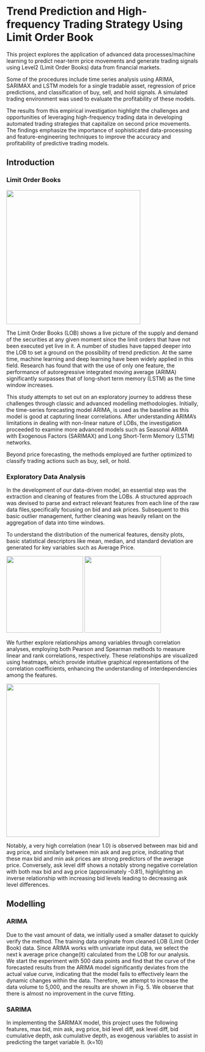 # Trend Prediction and High-frequency Trading Strategy Using Limit Order Book

This project explores the application of advanced data processes/machine learning to predict near-term price movements and generate trading signals using Level2 (Limit Order Books) data from financial markets. 

Some of the procedures include time series analysis using ARIMA, SARIMAX and LSTM models for a single tradable asset, regression of price predictions, and classification of buy, sell, and hold signals. A simulated trading environment was used to evaluate the profitability of these models. 

The results from this empirical investigation highlight the challenges and opportunities of leveraging high-frequency trading data in developing automated trading strategies that capitalize on second price movements. The findings emphasize the importance of sophisticated data-processing and feature-engineering techniques to improve the accuracy and profitability of predictive trading models.

## Introduction

### Limit Order Books

<img src="https://github.com/vishal5498/stockPricePrediction/blob/786814cafae60bced617925ba88eaec411f8c43d/Graphical-representation-of-the-Limit-Order-Book.png" width="350">

The Limit Order Books (LOB) shows a live picture of the supply and demand of the securities at any given moment since the limit orders that have not been executed yet live in it. A number of studies have tapped deeper into the LOB to set a ground on the possibility of trend prediction. At the same time, machine learning and deep learning have been widely applied in this field. Research has found that with the use of only one feature, the performance of autoregressive integrated moving average (ARIMA) significantly surpasses that of long-short term memory (LSTM) as the time window increases. 

This study attempts to set out on an exploratory journey to address these challenges through classic and advanced modelling methodologies. Initially, the time-series forecasting model ARIMA, is used as the baseline as this model is good at capturing linear correlations. After understanding ARIMA’s limitations in dealing with non-linear nature of LOBs, the investigation proceeded to examine more advanced models such as Seasonal ARIMA with Exogenous Factors (SARIMAX) and Long Short-Term Memory (LSTM) networks.

Beyond price forecasting, the methods employed are further optimized to classify trading actions such as buy, sell, or hold.

### Exploratory Data Analysis

In the development of our data-driven model, an essential step was the extraction and cleaning of features from the LOBs. A structured approach was devised to parse and extract relevant features from each line of the raw data files,specifically focusing on bid and ask prices. Subsequent to this basic outlier management, further cleaning was heavily reliant on the aggregation of data into time windows. 

To understand the distribution of the numerical features, density plots, basic statistical descriptors like mean, median, and standard deviation are generated for key variables such as Average Price. 

<img src="https://github.com/vishal5498/stockPricePrediction/blob/ed66a27096ba324d3f663226123eef4f64d52606/Density%20Graph.png" width = "200"> <img src="https://github.com/vishal5498/stockPricePrediction/blob/ed66a27096ba324d3f663226123eef4f64d52606/Density%20Graph.png" width = "200">

We further explore relationships among variables through correlation analyses, employing both Pearson and Spearman methods to measure linear and rank correlations, respectively. These relationships are visualized using heatmaps, which provide intuitive graphical representations of the correlation coefficients, enhancing the understanding of interdependencies among the features.

<img src="https://github.com/vishal5498/stockPricePrediction/blob/ed66a27096ba324d3f663226123eef4f64d52606/Spearman_Correlation_martix.png" width=400>

Notably, a very high correlation (near 1.0) is observed between max bid and avg price, and similarly between min ask and avg price, indicating that these max bid and min ask prices are strong predictors of the average price. Conversely, ask level diff shows a notably strong negative correlation with both max bid and avg price (approximately -0.81), highlighting an inverse relationship with increasing bid levels leading to decreasing ask level differences.

## Modelling

### ARIMA

Due to the vast amount of data, we initially used a smaller dataset to quickly verify the method. The training data originate from cleaned LOB (Limit Order Book) data. Since ARIMA works with univariate input data, we select the next k average price change(lt) calculated from the LOB for our analysis. We start the experiment with 500 data points and find that the curve of the forecasted results from the ARIMA model significantly deviates from the actual value curve, indicating that the model fails to effectively learn the dynamic changes within the data. Therefore, we attempt to increase the data volume to 5,000, and the results are shown in Fig. 5. We observe that there is almost no improvement in the curve fitting. 

### SARIMA

In implementing the SARIMAX model, this project uses the following features, max bid, min ask, avg price, bid level diff, ask level diff, bid cumulative depth, ask cumulative depth, as exogenous variables to assist in predicting the target variable lt. (k=10)
